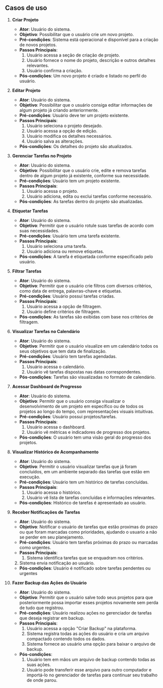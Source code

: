 ## Casos de uso


1) **Criar Projeto**
    - **Ator**: Usuário do sistema.
    - **Objetivo**: Possibilitar que o usuário crie um novo projeto. 
    - **Pré-condições**: Sistema está operacional e disponível para a criação de novos projetos.
    - **Passos Principais**:
        1. Usuário acessa a seção de criação de projeto.
        2. Usuário fornece o nome do projeto, descrição e outros detalhes relevantes.
        3. Usuário confirma a criação.
    - **Pós-condições**: Um novo projeto é criado e listado no perfil do usuário.

2) **Editar Projeto**
    - **Ator**: Usuário do sistema.
    - **Objetivo**: Possibilitar que o usuário consiga editar informações de algum projeto já criando anteriormente. 
    - **Pré-condições**: Usuário deve ter um projeto existente.
    - **Passos Principais**:
        1. Usuário seleciona o projeto desejado.
        2. Usuário acessa a opção de edição.
        3. Usuário modifica os detalhes necessários.
        4. Usuário salva as alterações.
    - **Pós-condições**: Os detalhes do projeto são atualizados.

3) **Gerenciar Tarefas no Projeto**
    - **Ator**: Usuário do sistema.
    - **Objetivo**: Possibilitar que o usuário crie, edite e remova tarefas dentro de algum projeto já existente, conforme sua necessidade.
    - **Pré-condições**: Usuário tem um projeto existente.
    - **Passos Principais**:
        1. Usuário acessa o projeto.
        2. Usuário adiciona, edita ou exclui tarefas conforme necessário.
    - **Pós-condições**: As tarefas dentro do projeto são atualizadas.

4) **Etiquetar Tarefas**
    - **Ator**: Usuário do sistema.
    - **Objetivo**: Permitir que o usuário rotule suas tarefas de acordo com suas necessidades. 
    - **Pré-condições**: Usuário tem uma tarefa existente.
    - **Passos Principais**:
        1. Usuário seleciona uma tarefa.
        2. Usuário adiciona ou remove etiquetas.
    - **Pós-condições**: A tarefa é etiquetada conforme especificado pelo usuário.

5) **Filtrar Tarefas**
    - **Ator**: Usuário do sistema.
    - **Objetivo**: Permitir que o usuário crie filtros com diversos critérios, como data de entrega, palavras-chave e etiquetas.
    - **Pré-condições**: Usuário possui tarefas criadas.
    - **Passos Principais**:
        1. Usuário acessa a opção de filtragem.
        2. Usuário define critérios de filtragem.
    - **Pós-condições**: As tarefas são exibidas com base nos critérios de filtragem.

6) **Visualizar Tarefas no Calendário**
    - **Ator**: Usuário do sistema.
    - **Objetivo**: Permitir que o usuário visualize em um calendário todos os seus objetivos que tem data de finalização.
    - **Pré-condições**: Usuário tem tarefas agendadas.
    - **Passos Principais**:
        1. Usuário acessa o calendário.
        2. Usuário vê tarefas dispostas nas datas correspondentes.
    - **Pós-condições**: Tarefas são visualizadas no formato de calendário.

 7) **Acessar Dashboard de Progresso**
    - **Ator**: Usuário do sistema.
    - **Objetivo**: Permitir que o usuário consiga visualizar o desenvolvimento de um projeto em específico ou de todos os projetos ao longo do tempo, com representações visuais intuitivas.
    - **Pré-condições**: Usuário possui projetos/tarefas.
    - **Passos Principais**:
        1. Usuário acessa o dashboard.
        2. Usuário vê métricas e indicadores de progresso dos projetos.
    - **Pós-condições**: O usuário tem uma visão geral do progresso dos projetos.

8) **Visualizar Histórico de Acompanhamento**
    - **Ator**: Usuário do sistema.
    - **Objetivo**: Permitir o usuário visualizar tarefas que já foram concluídos, em um ambiente separado das tarefas que estão em execução. 
    - **Pré-condições**: Usuário tem um histórico de tarefas concluídas.
    - **Passos Principais**:
        1. Usuário acessa o histórico.
        2. Usuário vê lista de tarefas concluídas e informações relevantes.
    - **Pós-condições**: Histórico de tarefas é apresentado ao usuário.

9) **Receber Notificações de Tarefas**
    - **Ator**: Usuário do sistema.
    - **Objetivo**: Notificar o usuário de tarefas que estão proximas do prazo ou que foram marcadas como prioridades, ajudando o usuario a não se perder em seu planejamento. 
    - **Pré-condições**: Usuário tem tarefas próximas do prazo ou marcadas como urgentes.
    - **Passos Principais**:
        1. Sistema identifica tarefas que se enquadram nos critérios.
	2. Sistema envia notificação ao usuário.
    - **Pós-condições**: Usuário é notificado sobre tarefas pendentes ou urgentes

10) **Fazer Backup das Ações do Usuário**
    - **Ator**: Usuário do sistema.
    - **Objetivo**: Permitir que o usuário salve todo seus projetos para que posteriormente possa importar esses projetos novamente sem perda de tudo que registrou. 
    - **Pré-condições**: Usuário realizou ações no gerenciador de tarefas que deseja registrar em backup.
    - **Passos Principais**:
		1. Usuário acessa a opção "Criar Backup" na plataforma.
		2. Sistema registra todas as ações do usuário e cria um arquivo compactado contendo todos os dados.
		3. Sistema fornece ao usuário uma opção para baixar o arquivo de backup.
    - **Pós-condições**:
		1. Usuário tem em mãos um arquivo de backup contendo todas as suas ações.
		2. Usuário pode transferir esse arquivo para outro computador e importá-lo no gerenciador de tarefas para continuar seu trabalho de onde parou.
